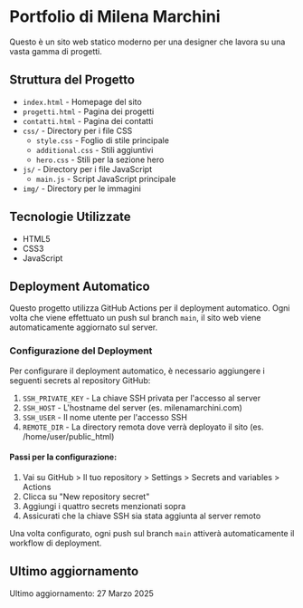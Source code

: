 # Portfolio di Milena Marchini

Questo è un sito web statico moderno per una designer che lavora su una vasta gamma di progetti.

## Struttura del Progetto

- `index.html` - Homepage del sito
- `progetti.html` - Pagina dei progetti
- `contatti.html` - Pagina dei contatti
- `css/` - Directory per i file CSS
  - `style.css` - Foglio di stile principale
  - `additional.css` - Stili aggiuntivi
  - `hero.css` - Stili per la sezione hero
- `js/` - Directory per i file JavaScript
  - `main.js` - Script JavaScript principale
- `img/` - Directory per le immagini

## Tecnologie Utilizzate

- HTML5
- CSS3
- JavaScript

## Deployment Automatico

Questo progetto utilizza GitHub Actions per il deployment automatico. Ogni volta che viene effettuato un push sul branch `main`, il sito web viene automaticamente aggiornato sul server.

### Configurazione del Deployment

Per configurare il deployment automatico, è necessario aggiungere i seguenti secrets al repository GitHub:

1. `SSH_PRIVATE_KEY` - La chiave SSH privata per l'accesso al server
2. `SSH_HOST` - L'hostname del server (es. milenamarchini.com)
3. `SSH_USER` - Il nome utente per l'accesso SSH
4. `REMOTE_DIR` - La directory remota dove verrà deployato il sito (es. /home/user/public_html)

#### Passi per la configurazione:

1. Vai su GitHub > Il tuo repository > Settings > Secrets and variables > Actions
2. Clicca su "New repository secret"
3. Aggiungi i quattro secrets menzionati sopra
4. Assicurati che la chiave SSH sia stata aggiunta al server remoto

Una volta configurato, ogni push sul branch `main` attiverà automaticamente il workflow di deployment.

## Ultimo aggiornamento

Ultimo aggiornamento: 27 Marzo 2025
